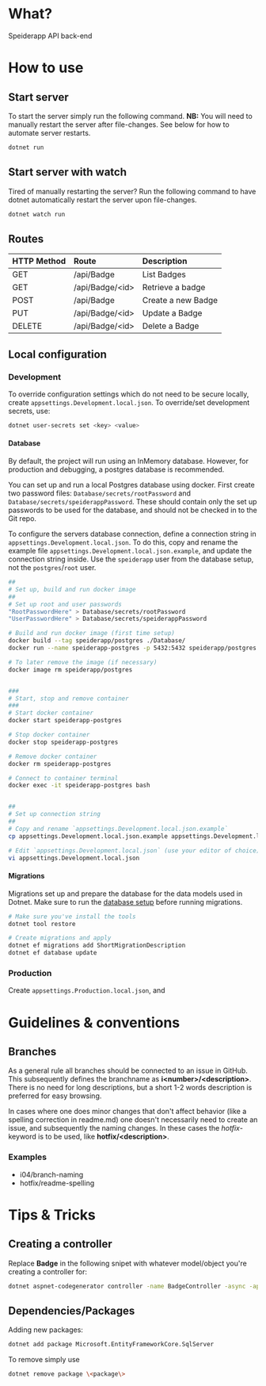 # What?
Speiderapp API back-end


# How to use

## Start server
To start the server simply run the following command.
**NB:** You will need to manually restart the server after file-changes. See below for how to automate server restarts.
```bash
dotnet run
```

## Start server with watch
Tired of manually restarting the server? Run the following command to have dotnet automatically restart the server upon file-changes.
```bash
dotnet watch run
```

## Routes
| HTTP Method | Route             | Description        |
| :---------- | :---------------- | :----------------- |
| GET         | /api/Badge        | List Badges        |
| GET         | /api/Badge/\<id\> | Retrieve a badge   |
| POST        | /api/Badge        | Create a new Badge |
| PUT         | /api/Badge/\<id\> | Update a Badge     |
| DELETE      | /api/Badge/\<id\> | Delete a Badge     |


## Local configuration

### Development
To override configuration settings which do not need to be secure locally,
create
```appsettings.Development.local.json```.
To override/set development secrets,
use:
```bash
dotnet user-secrets set <key> <value>
```


#### Database

By default, the project will run using an InMemory database.
However, for production and debugging, a postgres database is recommended.

You can set up and run a local Postgres database using docker.
First create two password files: `Database/secrets/rootPassword` and `Database/secrets/speiderappPassword`.
These should contain only the set up passwords to be used for the database, and should not be checked in to the Git repo.

To configure the servers database connection, define a connection string in `appsettings.Development.local.json`.
To do this, copy and rename the example file `appsettings.Development.local.json.example`, and update the connection string inside.
Use the `speiderapp` user from the database setup, not the `postgres`/`root` user.

```bash
##
# Set up, build and run docker image
##
# Set up root and user passwords
"RootPasswordHere" > Database/secrets/rootPassword
"UserPasswordHere" > Database/secrets/speiderappPassword

# Build and run docker image (first time setup)
docker build --tag speiderapp/postgres ./Database/
docker run --name speiderapp-postgres -p 5432:5432 speiderapp/postgres

# To later remove the image (if necessary)
docker image rm speiderapp/postgres


###
# Start, stop and remove container
###
# Start docker container
docker start speiderapp-postgres

# Stop docker container
docker stop speiderapp-postgres

# Remove docker container
docker rm speiderapp-postgres

# Connect to container terminal
docker exec -it speiderapp-postgres bash


##
# Set up connection string
##
# Copy and rename `appsettings.Development.local.json.example`
cp appsettings.Development.local.json.example appsettings.Development.local.json

# Edit `appsettings.Development.local.json` (use your editor of choice)
vi appsettings.Development.local.json
```


#### Migrations

Migrations set up and prepare the database for the data models used in Dotnet.
Make sure to run the [database setup](#database) before running migrations.

```bash
# Make sure you've install the tools
dotnet tool restore

# Create migrations and apply
dotnet ef migrations add ShortMigrationDescription
dotnet ef database update
```

### Production
Create ```appsettings.Production.local.json```, and

# Guidelines & conventions

## Branches
As a general rule all branches should be connected to an issue in GitHub. This subsequently defines the branchname as **i\<number\>/\<description\>**. There is no need for long descriptions, but a short 1-2 words description is preferred for easy browsing.

In cases where one does minor changes that don't affect behavior (like a spelling correction in readme.md) one doesn't necessarily need to create an issue, and subsequently the naming changes. In these cases the *hotfix*-keyword is to be used, like **hotfix/\<description\>**.

### Examples
* i04/branch-naming
* hotfix/readme-spelling


# Tips & Tricks

## Creating a controller
Replace **Badge** in the following snipet with whatever model/object you're creating a controller for:
```bash
dotnet aspnet-codegenerator controller -name BadgeController -async -api -m Badge -dc BadgeContext -outDir Controllers
```

## Dependencies/Packages
Adding new packages:
```bash
dotnet add package Microsoft.EntityFrameworkCore.SqlServer
```
To remove simply use
```bash
dotnet remove package \<package\>
```
